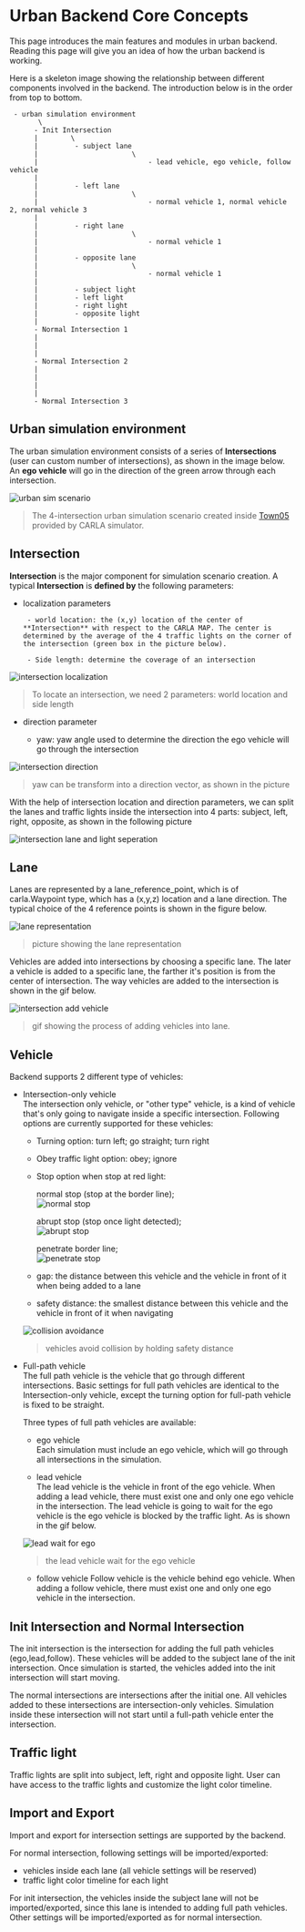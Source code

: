 # Urban Backend Core Concepts

This page introduces the main features and modules in urban backend. Reading this page will give you an idea of how the urban backend is working.

Here is a skeleton image showing the relationship between different components involved in the backend. The introduction below is in the order from top to bottom.

	 - urban simulation environment
	       \   
		  - Init Intersection
		  |        \
		  |         - subject lane
		  |                       \
		  |                           - lead vehicle, ego vehicle, follow vehicle
		  | 
		  |         - left lane
		  |                       \
		  |                           - normal vehicle 1, normal vehicle 2, normal vehicle 3
		  | 
		  |         - right lane
		  |                       \
		  |                           - normal vehicle 1
		  | 
		  |         - opposite lane
		  |                       \
		  |                           - normal vehicle 1
		  | 
		  |         - subject light
		  |         - left light
		  |         - right light
		  |         - opposite light
		  |
		  - Normal Intersection 1
		  | 
		  | 
		  | 
		  - Normal Intersection 2
		  | 
		  | 
		  | 
		  | 
		  - Normal Intersection 3


## Urban simulation environment

The urban simulation environment consists of a series of **Intersections** (user can custom number of intersections), as shown in the image below. An **ego vehicle** will go in the direction of the green arrow through each intersection. 

![urban sim scenario](img/urban_sim_scenario.PNG)

> The 4-intersection urban simulation scenario created inside [Town05](https://carla.readthedocs.io/en/latest/core_map/) provided by CARLA simulator.  


## Intersection

**Intersection** is the major component for simulation scenario creation. A typical **Intersection** is **defined by** the following parameters:

- localization parameters

       - world location: the (x,y) location of the center of **Intersection** with respect to the CARLA MAP. The center is determined by the average of the 4 traffic lights on the corner of the intersection (green box in the picture below).

       - Side length: determine the coverage of an intersection   

![intersection localization](img/intersection_localization.PNG)

> To locate an intersection, we need 2 parameters: world location and side length

- direction parameter

    - yaw: yaw angle used to determine the direction the ego vehicle will go through the intersection

![intersection direction](img/intersection_direction.PNG)
> yaw can be transform into a direction vector, as shown in the picture

With the help of intersection location and direction parameters, we can split the lanes and traffic lights inside the intersection into 4 parts: subject, left, right, opposite, as shown in the following picture

![intersection lane and light seperation](img/intersection_lane_light.PNG)


## Lane

Lanes are represented by a lane_reference_point, which is of carla.Waypoint type, which has a (x,y,z) location and a lane direction. The typical choice of the 4 reference points is shown in the figure below.

![lane representation](img/lane_representation.PNG)
> picture showing the lane representation


Vehicles are added into intersections by choosing a specific lane. The later a vehicle is added to a specific lane, the farther it's position is from the center of intersection. The way vehicles are added to the intersection is shown in the gif below.


![intersection add vehicle](img/intersection_add_vehicle.gif)
> gif showing the process of adding vehicles into lane.

## Vehicle

Backend supports 2 different type of vehicles: 

- Intersection-only vehicle   
    The intersection only vehicle, or "other type" vehicle, is a kind of vehicle that's only going to navigate inside a specific intersection. Following options are currently supported for these vehicles:

    - Turning option: 
       turn left; go straight; turn right
    
    - Obey traffic light option:
       obey; ignore

    - Stop option when stop at red light:      

      normal stop (stop at the border line);    
![normal stop](img/normal_stop.png)

      abrupt stop (stop once light detected);    
![abrupt stop](img/abrupt_stop.gif) 

      penetrate border line;   
![penetrate stop](img/penetrate_stop.gif)


       

    - gap: the distance between this vehicle and the vehicle in front of it when being added to a lane
     - safety distance: the smallest distance between this vehicle and the vehicle in front of it when navigating

    ![collision avoidance](img/avoid_collision_demo_short.gif)
    > vehicles avoid collision by holding safety distance 


- Full-path vehicle   
    The full path vehicle is the vehicle that go through different intersections. Basic settings for full path vehicles are identical to the Intersection-only vehicle, except the turning option for full-path vehicle is fixed to be straight.
   
    Three types of full path vehicles are available: 

    - ego vehicle   
    Each simulation must include an ego vehicle, which will go through all intersections in the simulation.

    - lead vehicle   
    The lead vehicle is the vehicle in front of the ego vehicle. When adding a lead vehicle, there must exist one and only one ego vehicle in the intersection. The lead vehicle is going to wait for the ego vehicle is the ego vehicle is blocked by the traffic light. As is shown in the gif below.
    

    ![lead wait for ego](img/lead_wait_for_ego.gif)
    > the lead vehicle wait for the ego vehicle

    - follow vehicle
    Follow vehicle is the vehicle behind ego vehicle. When adding a follow vehicle, there must exist one and only one ego vehicle in the intersection.
    
## Init Intersection and Normal Intersection

The init intersection is the intersection for adding the full path vehicles (ego,lead,follow). These vehicles will be added to the subject lane of the init intersection. Once simulation is started, the vehicles added into the init intersection will start moving.

The normal intersections are intersections after the initial one. All vehicles added to these intersections are intersection-only vehicles. Simulation inside these intersection will not start until a full-path vehicle enter the intersection.  

## Traffic light

Traffic lights are split into subject, left, right and opposite light. User can have access to the traffic lights and customize the light color timeline.

## Import and Export

Import and export for intersection settings are supported by the backend. 

For normal intersection, following settings will be imported/exported:

- vehicles inside each lane (all vehicle settings will be reserved)
- traffic light color timeline for each light

For init intersection, the vehicles inside the subject lane will not be imported/exported, since this lane is intended to adding full path vehicles. Other settings will be imported/exported as for normal intersection.



